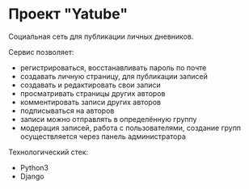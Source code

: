 # Проект "Yatube"

Cоциальная сеть для публикации личных дневников.

Сервис позволяет:
 * регистрироваться, восстанавливать пароль по почте
 * создавать личную страницу, для публикации записей
 * создавать и редактировать свои записи
 * просматривать страницы других авторов
 * комментировать записи других авторов
 * подписываться на авторов
 * записи можно отправлять в определённую группу
 * модерация записей, работа с пользователями, создание групп осуществляется через панель администратора

Технологический стек:
 * Python3
 * Django
